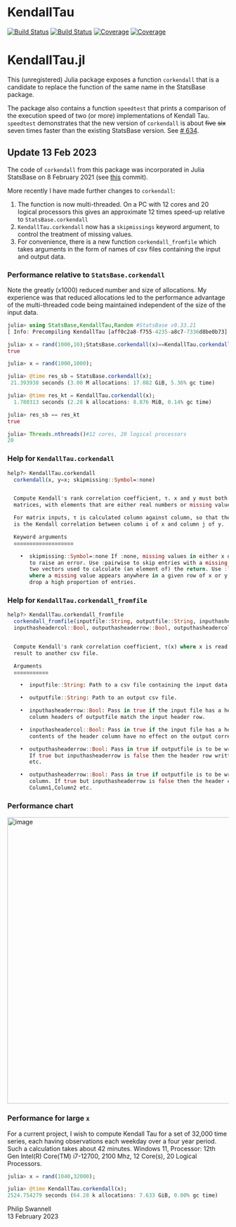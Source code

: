 # KendallTau

[![Build Status](https://travis-ci.com/PGS62/KendallTau.jl.svg?branch=master)](https://travis-ci.com/PGS62/KendallTau.jl)
[![Build Status](https://ci.appveyor.com/api/projects/status/github/PGS62/KendallTau.jl?svg=true)](https://ci.appveyor.com/project/PGS62/KendallTau-jl)
[![Coverage](https://codecov.io/gh/PGS62/KendallTau.jl/branch/master/graph/badge.svg)](https://codecov.io/gh/PGS62/KendallTau.jl)
[![Coverage](https://coveralls.io/repos/github/PGS62/KendallTau.jl/badge.svg?branch=master)](https://coveralls.io/github/PGS62/KendallTau.jl?branch=master)
# KendallTau.jl

This (unregistered) Julia package exposes a function `corkendall` that is a candidate to replace the function of the same name in the StatsBase package. 

The package also contains a function `speedtest` that prints a comparison of the execution speed of two (or more) implementations of Kendall Tau. `speedtest` demonstrates that the new version of `corkendall` is about ~~five~~ ~~six~~ seven times faster than the existing StatsBase version. See [# 634](https://github.com/JuliaStats/StatsBase.jl/issues/634).

## Update 13 Feb 2023
The code of `corkendall` from this package was incorporated in Julia StatsBase on 8 February 2021 (see [this](https://github.com/JuliaStats/StatsBase.jl/commit/11ac5b596405367b3217d3d962e22523fef9bb0d) commit).

More recently I have made further changes to `corkendall`:

1) The function is now multi-threaded. On a PC with 12 cores and 20 logical processors this gives an approximate 12 times speed-up relative to `StatsBase.corkendall`
2) `KendallTau.corkendall` now has a `skipmissings` keyword argument, to control the treatment of missing values.
3) For convenience, there is a new function `corkendall_fromfile` which takes arguments in the form of names of csv files containing the input and output data.
 
### Performance relative to `StatsBase.corkendall`
Note the greatly (x1000) reduced number and size of allocations. My experience was that reduced allocations led to the performance advantage of the multi-threaded code being maintained independent of the size of the input data.
```julia
julia> using StatsBase,KendallTau,Random #StatsBase v0.33.21
[ Info: Precompiling KendallTau [aff0c2a8-f755-4235-a8c7-7336d8be0b73]

julia> x = rand(1000,10);StatsBase.corkendall(x)==KendallTau.corkendall(x)#compile
true

julia> x = rand(1000,1000);

julia> @time res_sb = StatsBase.corkendall(x);
 21.393938 seconds (3.00 M allocations: 17.082 GiB, 5.36% gc time)

julia> @time res_kt = KendallTau.corkendall(x);
  1.780313 seconds (2.28 k allocations: 8.876 MiB, 0.14% gc time)

julia> res_sb == res_kt
true

julia> Threads.nthreads()#12 cores, 20 logical processors
20
```
### Help for `KendallTau.corkendall`
```julia
help?> KendallTau.corkendall
  corkendall(x, y=x; skipmissing::Symbol=:none)


  Compute Kendall's rank correlation coefficient, τ. x and y must both be either vectors or
  matrices, with elements that are either real numbers or missing values.

  For matrix inputs, τ is calculated column against column, so that the [i,j] element of the result
  is the Kendall correlation between column i of x and column j of y.

  Keyword arguments
  ≡≡≡≡≡≡≡≡≡≡≡≡≡≡≡≡≡≡≡

    •  skipmissing::Symbol=:none If :none, missing values in either x or y cause the function
       to raise an error. Use :pairwise to skip entries with a missing value in either of the
       two vectors used to calculate (an element of) the return. Use :listwise to skip entries
       where a missing value appears anywhere in a given row of x or y; note that this might
       drop a high proportion of entries.

```

### Help for `KendallTau.corkendall_fromfile`
```julia
help?> KendallTau.corkendall_fromfile
  corkendall_fromfile(inputfile::String, outputfile::String, inputhasheaderrow::Bool,
  inputhasheadercol::Bool, outputhasheaderrow::Bool, outputhasheadercol::Bool)


  Compute Kendall's rank correlation coefficient, τ(x) where x is read from a csv file, writing the
  result to another csv file.

  Arguments
  ≡≡≡≡≡≡≡≡≡≡≡

    •  inputfile::String: Path to a csv file containing the input data.

    •  outputfile::String: Path to an output csv file.

    •  inputhasheaderrow::Bool: Pass in true if the input file has a header row. If so, row and
       column headers of outputfile match the input header row.

    •  inputhasheadercol::Bool: Pass in true if the input file has a header column. The
       contents of the header column have no effect on the output correlations.

    •  outputhasheaderrow::Bool: Pass in true if outputfile is to be written with a header row.
       If true but inputhasheaderrow is false then the header row written is Column1,Column2
       etc.

    •  outputhasheaderrow::Bool: Pass in true if outputfile is to be written with a header
       column. If true but inputhasheaderrow is false then the header column written is
       Column1,Column2 etc.
```


### Performance chart
<img width="652" alt="image" src="https://user-images.githubusercontent.com/18028484/218805079-5aa7ef02-f89b-4309-8f20-007541ee1005.png">

### Performance for large `x`
For a current project,  I wish to compute Kendall Tau for a set of 32,000 time series, each having observations each weekday over a four year period. Such a calculation takes about 42 minutes. Windows 11, Processor: 12th Gen Intel(R) Core(TM) i7-12700, 2100 Mhz, 12 Core(s), 20 Logical Processors.

```julia
julia> x = rand(1040,32000);

julia> @time KendallTau.corkendall(x);
2524.754279 seconds (64.28 k allocations: 7.633 GiB, 0.00% gc time)
```



Philip Swannell  
13 February 2023
